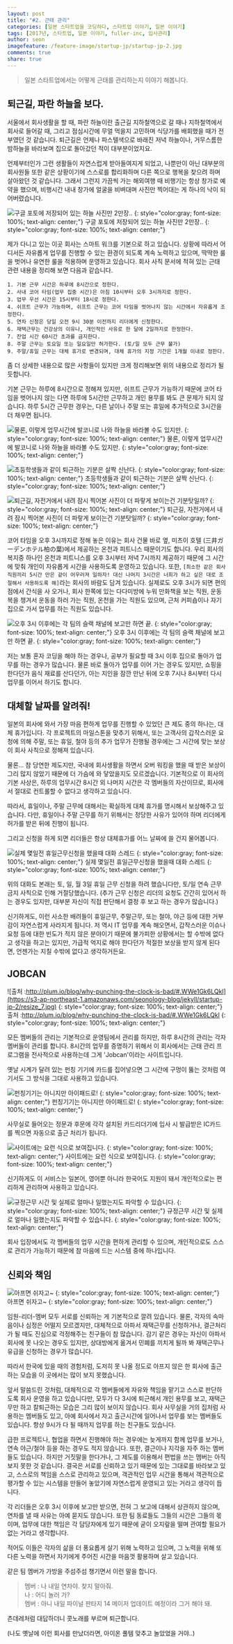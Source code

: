 ```yaml
---
layout: post
title: "#2. 근태 관리"
categories: [일본 스타트업을 코딩하다, 스타트업 이야기, 일본 이야기]
tags: [2017년, 스타트업, 일본 이야기, fuller-inc, 입사관리]
author: seon
imagefeature: /feature-image/startup-jp/startup-jp-2.jpg
comments: true
share: true
---
```


>일본 스타트업에서는 어떻게 근태를 관리하는지 이야기 해봅니다.

## 퇴근길, 파란 하늘을 보다.


서울에서 회사생활을 할 때, 파란 하늘이란 출근길 지하철역으로 갈 때나 지하철역에서 회사로 들어갈 때, 그리고 점심시간에 무얼 먹을지 고민하며 식당가를 배회했을 때가 전부였던 것 같습니다. 퇴근길은 언제나 파스텔색으로 바래진 저녁 하늘이나, 거무스름한 밤하늘을 바라보며 집으로 돌아갔던 적이 대부분이었지요.



언제부터인가 그런 생활들이 자연스럽게 받아들여지게 되었고, 나뿐만이 아닌 대부분의 회사원들 또한 같은 상황이기에 스스로를 합리화하며 다른 쪽으로 행복을 찾으려 하며 살아왔던 것 같습니다. 그래서 그런지 가끔씩 가는 해외여행 때 비행기는 항상 창가로 예약을 했으며, 비행시간 내내 창가에 얼굴을 비벼대며 사진만 찍어대는 게 하나의 낙이 되어버렸습니다.



![구글 포토에 저장되어 있는 하늘 사진만 2만장..](https://s3-ap-northeast-1.amazonaws.com/seonology-blog/jekyll/startup-jp-2/resize_1.jpg)
{: style="color:gray; font-size: 100%; text-align: center;"}
구글 포토에 저장되어 있는 하늘 사진만 2만장..
{: style="color:gray; font-size: 100%; text-align: center;"}


제가 다니고 있는 이곳 회사는 스마트 워크를 기본으로 하고 있습니다. 상황에 따라서 어디서든 자유롭게 업무를 진행할 수 있는 환경이 되도록 계속 노력하고 있으며, 딱딱한 룰을 벗어나 유연한 룰을 적용하며 운영하고 있습니다. 회사 사칙 문서에 적혀 있는 근태 관련 내용을 정리해 보면 다음과 같습니다.


```
1. 기본 근무 시간은 하루에 8시간으로 정한다.
2. 사내 코어 타임(업무 집중 시간)은 아침 10시부터 오후 3시까지로 정한다.
3. 업무 우선 시간은 15시부터 18시로 정한다.
4. 쉬프트 근무가 가능하며, 쉬프트 근무는 코어 타임을 벗어나지 않는 시간에서 자유롭게 조정한다.
5. 연차 신청은 당일 오전 9시 30분 이전까지 리더에게 신청한다.
6. 재택근무는 건강상의 이유나, 개인적인 사유로 한 달에 2일까지로 한정한다.
7. 잔업 시간 60시간 초과를 금지한다.
8. 주말 근무는 토요일 또는 일요일만 허가한다. (토/일 모두 근무 불가)
9. 주말/휴일 근무는 대체 휴가로 변경되며, 대체 휴가의 지정 기간은 1개월 이내로 정한다.
```

좀 더 상세한 내용으로 많은 사항들이 있지만 크게 정리해보면 위의 내용으로 정리가 될 듯합니다.



기본 근무는 하루에 8시간으로 정해져 있지만, 쉬프트 근무가 가능하기 때문에 코어 타임을 벗어나지 않는 다면 하루에 5시간만 근무하고 개인 용무를 봐도 큰 문제가 되지 않습니다. 하루 5시간 근무한 경우는, 다른 날이나 주말 또는 휴일에 추가적으로 3시간을 더 채우면 됩니다.



![물론, 이렇게 업무시간에 발코니로 나와 하늘을 바라볼 수도 있지만.](https://s3-ap-northeast-1.amazonaws.com/seonology-blog/jekyll/startup-jp-2/resize_2.jpg)
{: style="color:gray; font-size: 100%; text-align: center;"}
물론, 이렇게 업무시간에 발코니로 나와 하늘을 바라볼 수도 있지만.
{: style="color:gray; font-size: 100%; text-align: center;"}

![초등학생들과 같이 퇴근하는 기분은 살짝 신난다.](https://s3-ap-northeast-1.amazonaws.com/seonology-blog/jekyll/startup-jp-2/resize_3.jpg)
{: style="color:gray; font-size: 100%; text-align: center;"}
초등학생들과 같이 퇴근하는 기분은 살짝 신난다.
{: style="color:gray; font-size: 100%; text-align: center;"}

![퇴근길, 자전거에서 내려 잠시 찍어본 사진이 더 파랗게 보이는건 기분탓일까?](https://s3-ap-northeast-1.amazonaws.com/seonology-blog/jekyll/startup-jp-2/resize_4.jpg)
{: style="color:gray; font-size: 100%; text-align: center;"}
퇴근길, 자전거에서 내려 잠시 찍어본 사진이 더 파랗게 보이는건 기분탓일까?
{: style="color:gray; font-size: 100%; text-align: center;"}


코어 타임을 오후 3시까지로 정해 놓은 이유는 회사 건물 바로 옆, 미츠이 호텔 (三井ガーデンホテル柏の葉)에서 제공하는 온천과 피트니스 때문이기도 합니다. 우리 회사의 복지중 하나인 온천과 피트니스를 오후 3시부터 저녁 7시까지 제공하기 때문에 그 시간에 맞춰 개인이 자유롭게 시간을 사용하도록 운영하고 있습니다. 또한, `[최소한 같은 회사 직원끼리 5시간 만은 같이 어우러져 일하자! 대신 나머지 3시간은 너희가 하고 싶은 대로 조절해서 사용하도록 해]`라는 회사의 바람도 담겨 있습니다. 실제로도 오후 3시가 되면 편의점에서 간식을 사 오거나, 회사 한쪽에 있는 다다미방에 누워 만화책을 보는 직원, 운동복을 챙겨서 운동을 하러 가는 직원, 온천을 가는 직원도 있으며, 근처 커피숍이나 자기 집으로 가서 업무를 하는 직원도 있습니다. 


![오후 3시 이후에는 각 팀의 슬랙 채널에 보고만 하면 끝.](https://s3-ap-northeast-1.amazonaws.com/seonology-blog/jekyll/startup-jp-2/resize_5.png)
{: style="color:gray; font-size: 100%; text-align: center;"}
오후 3시 이후에는 각 팀의 슬랙 채널에 보고만 하면 끝.
{: style="color:gray; font-size: 100%; text-align: center;"}

저는 보통 혼자 코딩을 해야 하는 경우나, 공부가 필요할 때 3시 이후 집으로 돌아가 업무를 하는 경우가 많습니다. 물론 바로 돌아가 업무를 이어 가는 경우도 있지만, 쇼핑을 한다던가 음식 재료를 산다던가, 아는 지인을 잠깐 만난 뒤에 오후 7시나 8시부터 다시 업무를 이어서 하기도 합니다. 



## 대체할 날짜를 알려줘!


일본의 회사에 와서 가장 마음 편하게 업무를 진행할 수 있었던 큰 제도 중의 하나는, 대체 휴가입니다. 각 프로젝트의 마일스톤을 맞추기 위해서, 또는 고객사의 갑작스러운 요청에 의해 주말, 또는 휴일, 철야 등의 추가 업무가 진행될 경우에는 그 시간에 맞는 보상이 회사 사칙으로 정해져 있습니다.



물론... 참 당연한 제도지만, 국내에 회사생활을 하면서 오버 워킹을 했을 때 받은 보상이 그리 많지 않았기 때문에 더 가슴에 와 닿았을지도 모르겠습니다. 기본적으로 이 회사의 기본 사상은, 하루의 업무시간 8시간 외 나머지 시간은 각 멤버들의 자산이므로, 회사에서 절대로 컨트롤할 수 없다고 생각하고 있습니다.



따라서, 휴일이나, 주말 근무에 대해서는 확실하게 대체 휴가를 명시해서 보상해주고 있습니다. 다만, 휴일이나 주말 근무를 하기 위해서는 정당한 사유가 있어야 하며 리더에게 허가를 받은 뒤에 진행이 됩니다.

그리고 신청을 하게 되면 리더들은 항상 대체휴가를 어느 날짜에 쓸 건지 물어봅니다.


![실제 몇일전 휴일근무신청을 했을때 대화 스레드](https://s3-ap-northeast-1.amazonaws.com/seonology-blog/jekyll/startup-jp-2/resize_6.png)
{: style="color:gray; font-size: 100%; text-align: center;"}
실제 몇일전 휴일근무신청을 했을때 대화 스레드
{: style="color:gray; font-size: 100%; text-align: center;"}

위의 대화도 본래는 토, 일, 월 3일 휴일 근무 신청을 하려 했습니다만, 토/일 연속 근무 금지 사칙으로 인해 거절당했습니다. (추가 근무 신청은 리더의 요청도 간간히 있어서 하는 경우도 있지만, 대부분 자신이 직접 판단해서 결정 후 보고 하는 경우가 많습니다.)



신기하게도, 이런 사소한 배려들이 휴일근무, 주말근무, 또는 철야, 야근 등에 대한 거부감이 자연스럽게 사라지게 됩니다. 저 역시 IT 업무를 계속 해오면서, 갑작스러운 이슈나 요청 등에 대한 빈도가 적지 않은 분야이기 때문에 불가피한 상황에서는 할 수밖에 없다고 생각을 하고는 있지만, 가급적 억지로 해야 한다던가 적절한 보상을 받지 않게 된다면, 언젠가는 지칠 수밖에 없다고 생각하거든요.



## JOBCAN

![출처 :http://plum.io/blog/why-punching-the-clock-is-bad/#.WWe1Gk6LQkl](https://s3-ap-northeast-1.amazonaws.com/seonology-blog/jekyll/startup-jp-2/resize_7.jpg)
{: style="color:gray; font-size: 100%; text-align: center;"}
출처 :http://plum.io/blog/why-punching-the-clock-is-bad/#.WWe1Gk6LQkl
{: style="color:gray; font-size: 100%; text-align: center;"}

모든 멤버들의 관리는 기본적으로 운영팀에서 관리를 하지만, 하루 8시간의 관리는 각자 멤버들이 관리를 합니다. 8시간의 업무를 증명하기 위해서 이 회사에서는 근태 관리 프로그램을 전사적으로 사용하는데 그게 'Jobcan'이라는 사이트입니다.



옛날 시계가 달려 있는 펀칭 기기에 카드를 집어넣으면 그 시간에 구멍이 뚫는 것처럼 여기서도 그 방식을 그대로 사용하고 있습니다.


![펀칭기기는 아니지만 아이패드로!](https://s3-ap-northeast-1.amazonaws.com/seonology-blog/jekyll/startup-jp-2/resize_8.jpg)
{: style="color:gray; font-size: 100%; text-align: center;"}
펀칭기기는 아니지만 아이패드로!
{: style="color:gray; font-size: 100%; text-align: center;"}

사무실로 들어오는 정문과 후문에 각각 설치된 카드리더기에 입사 시 발급받은 IC카드를 찍으면 자동으로 출근 처리가 됩니다. 

![사이트에는 요런 식으로 보여집니다.](https://s3-ap-northeast-1.amazonaws.com/seonology-blog/jekyll/startup-jp-2/resize_9.png)
{: style="color:gray; font-size: 100%; text-align: center;"}
사이트에는 요런 식으로 보여집니다.
{: style="color:gray; font-size: 100%; text-align: center;"}

신기하게도 이 서비스는 일본어, 영어뿐 아니라 한국어도 지원이 돼서 개인적으로는 편리하게 관리하며 사용하고 있습니다.

![규정근무 시간 및 실제로 얼마나 일했는지도 파악할 수 있습니다.](https://s3-ap-northeast-1.amazonaws.com/seonology-blog/jekyll/startup-jp-2/resize_10.png)
{: style="color:gray; font-size: 100%; text-align: center;"}
규정근무 시간 및 실제로 얼마나 일했는지도 파악할 수 있습니다.
{: style="color:gray; font-size: 100%; text-align: center;"}

회사 입장에서도 각 멤버들의 업무 시간을 편하게 관리할 수 있으며, 개인적으로도 스스로 관리가 가능하기 때문에 참 마음에 드는 시스템 중에 하나입니다. 



## 신뢰와 책임

![아프면 쉬자고~](https://s3-ap-northeast-1.amazonaws.com/seonology-blog/jekyll/startup-jp-2/resize_11.png)
{: style="color:gray; font-size: 100%; text-align: center;"}
아프면 쉬자고~
{: style="color:gray; font-size: 100%; text-align: center;"}


임원-리더-멤버 모두 서로를 신뢰하는 게 기본적으로 깔려 있습니다. 물론, 각자의 속마음이나 심정은 어떨지 모르겠지만, 대체적으로 아파서 재택근무를 신청하거나, 결근처리가 될 때도 진심으로 걱정해주는 친구들이 참 많습니다. 감기 같은 경우는 자신이 아파서 회사에 못 나오는 경우도 있지만, 상대방에게 옮겨서 민폐를 끼치게 될까 봐 재택근무나 유급을 신청하는 경우가 많습니다.

따라서 한국에 있을 때의 경험처럼, 도저히 못 나올 정도로 아프지 않은 한 회사에 출근하는 모습을 이 곳에서는 많이 보지 못했습니다. 



앞서 말씀드린 것처럼, 대체적으로 각 멤버들에게 자유와 책임을 맡기고 스스로 판단하도록 회사 운영을 하고 있습니다만, 모두가 다 3시에 퇴근해서 개인 용무를 보고, 재택근무만 하고 칼퇴근하는 모습은 그리 많이 보이지 않습니다. 회사 사무실을 거의 집처럼 사용하는 멤버들도 있고, 아예 회사에서 자고 출근시간에 일어나서 업무를 보는 멤버들도 있습니다. 항상 9시가 다 될 때까지 업무를 하는 친구들도 있습니다.



급한 프로젝트나, 협업을 하면서 진행해야 하는 경우에는 늦게까지 함께 업무를 보거나, 연속 야근/철야 등을 하는 경우도 적지 않습니다. 또한, 결근이나 지각을 자주 하는 멤버들도 있습니다. 하지만 거짓말을 한다거나, 그 제도를 이용해서 편법을 쓰는 멤버는 아직 보지 못한 것 같습니다. 결국은 서로를 신뢰하고 있기 때문에 있는 그대로를 바라보고 있고, 스스로의 책임을 스스로 관리하고 있으며, 객관적인 업무 시간을 통해서 객관적으로 평가할 수 있는 시스템을 만들어 놓았기에 자연스럽게 운영되고 있는 거라고 생각이 듭니다.



각 리더들은 오후 3시 이후에 보고만 받으면, 전혀 그 보고에 대해서 상관하지 않으며, 연차를 낼 때 사유는 아예 묻지도 않습니다. 또한 팀 동료들도 그들의 시간은 그들의 몫이며, 업무에 대한 책임은 각 담당자에게 있기 때문에 굳이 오지랖을 떨며 관여할 필요가 없는 거라고 생각합니다. 



적어도 이들은 각자의 삶을 더 풍요롭게 살기 위해 노력하고 있으며, 그 노력을 위해 또 다른 노력을 하면서 자기에게 주어진 시간을 마음껏 활용하며 살고 있습니다. 



같은 팀 멤버가 가방을 주섬주섬 챙기면서 이런 말을 합니다.

>멤버 : 나 내일 연차야. 찾지 말아줘. <br>
나 : 어디 놀러 가? <br>
멤버 : 아니 내일 파이널 판타지 14 메이저 업데이트 예정이라 그거 해야 돼. <br>

츤데레처럼 대답하더니 콧노래를 부르며 퇴근합니다.



(나도 옛날에 이런 회사를 만났더라면, 아이온 풀템 맞추고 놀았었을 거야..)